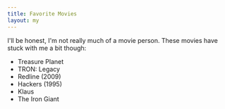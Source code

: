 ```yaml
---
title: Favorite Movies
layout: my
---
```

I'll be honest, I'm not really much of a movie person. These movies have stuck with me a bit though:
- Treasure Planet
- TRON: Legacy
- Redline (2009)
- Hackers (1995)
- Klaus
- The Iron Giant